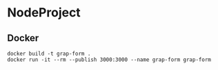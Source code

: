 # NodeProject

## Docker

```docker
docker build -t grap-form .
docker run -it --rm --publish 3000:3000 --name grap-form grap-form
```
